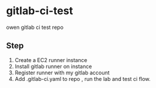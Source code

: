 # gitlab-ci-test

owen gitlab ci test repo

## Step

1. Create a EC2 runner instance 
2. Install gitlab runner on instance 
3. Register runner with my gitlab account
4. Add .gitlab-ci.yaml to repo , run the lab and test ci flow.

